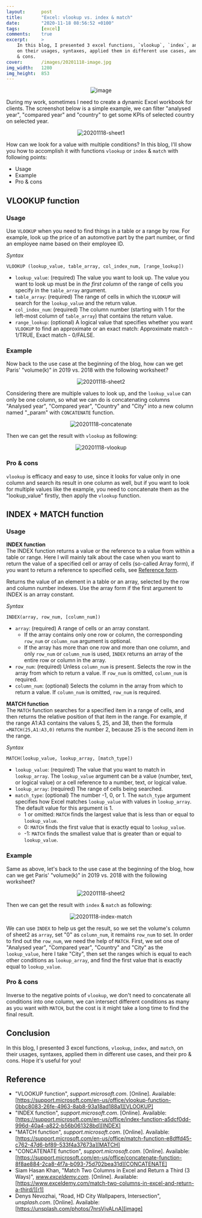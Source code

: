 ```yaml
---
layout:      post
title:       "Excel: vlookup vs. index & match"
date:        "2020-11-18 08:56:52 +0100"
tags:        [excel]
comments:    true
excerpt:     >
    In this blog, I presented 3 excel functions, `vlookup`, `index`, and `match`,
    on their usages, syntaxes, applied them in different use cases, and their pro
    & cons.
cover:       /images/20201118-image.jpg
img_width:   1280
img_height:  853
---
```


<p align="center">
  <img alt="image"
  src="{{ site.baseurl }}/images/20201118-image.jpg"/>
</p>

During my work, sometimes I need to create a dynamic Excel workbook for clients.
The screenshot below is a simple example, we can filter "analysed year",
"compared year" and "country" to get some KPIs of selected country on selected
year.

<p align="center">
  <img alt="20201118-sheet1"
  src="{{ site.baseurl }}/images/20201118-sheet1.png"/>
</p>

How can we look for a value with multiple conditions? In this blog, I'll
show you how to accomplish it with functions `vlookup` or `index` & `match` with
following points:
- Usage
- Example
- Pro & cons

## VLOOKUP function
### Usage
Use `VLOOKUP` when you need to find things in a table or a range by row. For
example, look up the price of an automotive part by the part number, or find an
employee name based on their employee ID.

_Syntax_

`VLOOKUP (lookup_value, table_array, col_index_num, [range_lookup])`

- `lookup_value`: (required) The value you want to look up. The value you want
to look up must be in _the first column_ of the range of cells you specify in
the `table_array` argument.
- `table_array`: (required) The range of cells in which the `VLOOKUP` will
search for the `lookup_value` and the return value.
- `col_index_num`: (required) The column number (starting with 1 for the
left-most column of `table_array`) that contains the return value.
- `range_lookup`: (optional) A logical value that specifies whether you want
`VLOOKUP` to find an approximate or an exact match: Approximate match - 1/TRUE,
Exact match - 0/FALSE.

### Example
Now back to the use case at the beginning of the blog, how can we get Paris'
"volume(k)" in 2019 vs. 2018 with the following worksheet?

<p align="center">
  <img alt="20201118-sheet2"
  src="{{ site.baseurl }}/images/20201118-sheet2.png"/>
</p>

Considering there are multiple values to look up, and the `lookup_value` can
only be one column, so what we can do is concatenating columns "Analysed year",
"Compared year", "Country" and "City" into a new column named "_param" with
`CONCATENATE` function.

<p align="center">
  <img alt="20201118-concatenate"
  src="{{ site.baseurl }}/images/20201118-concatenate.png"/>
</p>

Then we can get the result with `vlookup` as following:

<p align="center">
  <img alt="20201118-vlookup"
  src="{{ site.baseurl }}/images/20201118-vlookup.png"/>
</p>

### Pro & cons
`vlookup` is efficacy and easy to use, since it looks for value only in one
column and search its result in one column as well, but if you want to look for
multiple values like the example, you need to concatenate them as the
"lookup_value" firstly, then apply the `vlookup` function.

## INDEX + MATCH function
### Usage
**INDEX function**<br>
The INDEX function returns a value or the reference to a value from within a
table or range. Here I will mainly talk about the case when you want to return
the value of a specified cell or array of cells (so-called Array form), if you
want to return a reference to specified cells, see [Reference form][ref-form].

Returns the value of an element in a table or an array, selected by the row and
column number indexes. Use the array form if the first argument to INDEX is an
array constant.

_Syntax_

`INDEX(array, row_num, [column_num])`

- `array`: (required) A range of cells or an array constant.
    * If the array contains only one row or column, the corresponding `row_num`
    or `column_num` argument is optional.
    * If the array has more than one row and more than one column, and only
    `row_num` or `column_num` is used, `INDEX` returns an array of the entire
    row or column in the array.
- `row_num`: (required) Unless `column_num` is present. Selects the row in the
array from which to return a value. If `row_num` is omitted, `column_num` is
required.
- `column_num`: (optional) Selects the column in the array from which to return
a value. If `column_num` is omitted, `row_num` is required.

**MATCH function**<br>
The `MATCH` function searches for a specified item in a range of cells, and then
returns the relative position of that item in the range. For example, if the
range A1:A3 contains the values 5, 25, and 38, then the formula
`=MATCH(25,A1:A3,0)` returns the number 2, because 25 is the second item in the
range.

_Syntax_

`MATCH(lookup_value, lookup_array, [match_type])`

- `lookup_value`: (required) The value that you want to match in `lookup_array`.
The `lookup_value` argument can be a value (number, text, or logical value) or a
cell reference to a number, text, or logical value.
- `lookup_array`: (required) The range of cells being searched.
- `match_type`: (optional) The number -1, 0, or 1. The `match_type` argument
specifies how Excel matches `lookup_value` with values in `lookup_array`. The
default value for this argument is 1.
    * 1 or omitted: `MATCH` finds the largest value that is less than or equal
    to `lookup_value`.
    * 0: `MATCH` finds the first value that is exactly equal to `lookup_value`.
    * -1: `MATCH` finds the smallest value that is greater than or equal to
    `lookup_value`.

### Example
Same as above, let's back to the use case at the beginning of the blog, how can we
get Paris' "volume(k)" in 2019 vs. 2018 with the following worksheet?

<p align="center">
  <img alt="20201118-sheet2"
  src="{{ site.baseurl }}/images/20201118-sheet2.png"/>
</p>

Then we can get the result with `index` & `match` as following:

<p align="center">
  <img alt="20201118-index-match"
  src="{{ site.baseurl }}/images/20201118-index-match.png"/>
</p>

We can use `INDEX` to help us get the result, so we set the volume's column of
sheet2 as `array`, set "0" as `column_num`, it remains `row_num` to set. In
order to find out the `row_num`, we need the help of `MATCH`. First, we set one
of "Analysed year", "Compared year", "Country" and "City" as the `lookup_value`,
here I take "City", then set the ranges which is equal to each other conditions
as `lookup_array`, and find the first value that is exactly equal to
`lookup_value`.

### Pro & cons
Inverse to the negative points of `vlookup`, we don't need to concatenate all
conditions into one column, we can intersect different conditions as many as you
want with `MATCH`, but the cost is it might take a long time to find the final
result.

## Conclusion
In this blog, I presented 3 excel functions, `vlookup`, `index`, and `match`, on
their usages, syntaxes, applied them in different use cases, and their pro & cons.
Hope it's useful for you!


## Reference
- "VLOOKUP function", _support.microsoft.com_. [Online]. Available: [https://support.microsoft.com/en-us/office/vlookup-function-0bbc8083-26fe-4963-8ab8-93a18ad188a1][VLOOKUP]
- "INDEX function", _support.microsoft.com_. [Online]. Available: [https://support.microsoft.com/en-us/office/index-function-a5dcf0dd-996d-40a4-a822-b56b061328bd][INDEX]
- "MATCH function", _support.microsoft.com_. [Online]. Available: [https://support.microsoft.com/en-us/office/match-function-e8dffd45-c762-47d6-bf89-533f4a37673a][MATCH]
- "CONCATENATE function", _support.microsoft.com_. [Online]. Available: [https://support.microsoft.com/en-us/office/concatenate-function-8f8ae884-2ca8-4f7a-b093-75d702bea31d][CONCATENATE]
- Siam Hasan Khan, "Match Two Columns in Excel and Return a Third (3 Ways)", _www.exceldemy.com_. [Online]. Available: [https://www.exceldemy.com/match-two-columns-in-excel-and-return-a-third/][r1]
- Denys Nevozhai, "Road, HD City Wallpapers, Intersection", _unsplash.com_. [Online]. Available: [https://unsplash.com/photos/7nrsVjvALnA][image]


[VLOOKUP]: https://support.microsoft.com/en-us/office/vlookup-function-0bbc8083-26fe-4963-8ab8-93a18ad188a1
[INDEX]: https://support.microsoft.com/en-us/office/index-function-a5dcf0dd-996d-40a4-a822-b56b061328bd
[MATCH]: https://support.microsoft.com/en-us/office/match-function-e8dffd45-c762-47d6-bf89-533f4a37673a
[CONCATENATE]: https://support.microsoft.com/en-us/office/concatenate-function-8f8ae884-2ca8-4f7a-b093-75d702bea31d
[ref-form]: https://support.microsoft.com/en-us/office/index-function-a5dcf0dd-996d-40a4-a822-b56b061328bd#__reference_form
[r1]: https://www.exceldemy.com/match-two-columns-in-excel-and-return-a-third/
[image]: https://unsplash.com/photos/7nrsVjvALnA
